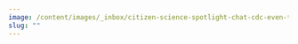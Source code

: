 ```yaml
---
image: /content/images/_inbox/citizen-science-spotlight-chat-cdc-even-title-card.png
slug: ""
---
```


